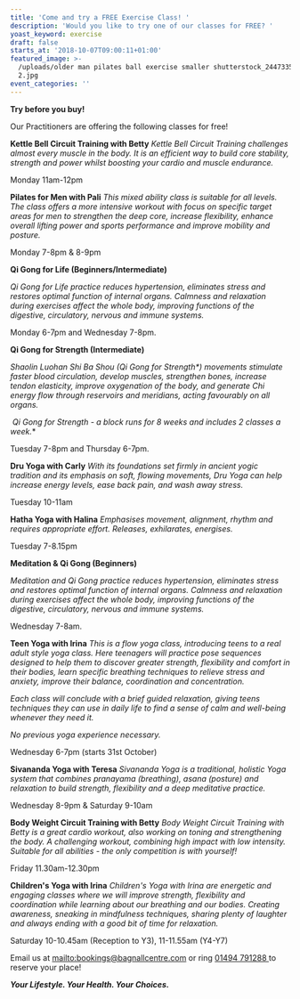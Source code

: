```yaml
---
title: 'Come and try a FREE Exercise Class! '
description: 'Would you like to try one of our classes for FREE? '
yoast_keyword: exercise
draft: false
starts_at: '2018-10-07T09:00:11+01:00'
featured_image: >-
  /uploads/older man pilates ball exercise smaller shutterstock_244733575 copy
  2.jpg
event_categories: ''
---
```

**Try before you buy!**

Our Practitioners are offering the following classes for free!


**Kettle Bell Circuit Training with Betty**
_Kettle Bell Circuit Training challenges almost every muscle in the body. It is an efficient way to build core stability, strength and power whilst boosting your cardio and muscle endurance._

Monday 11am-12pm 

**Pilates for Men with Pali**
_This mixed ability class is suitable for all levels. The class offers a more intensive workout with focus on specific target areas for men to strengthen the deep core, increase flexibility, enhance overall lifting power and sports performance and improve mobility and posture._ 

Monday 7-8pm & 8-9pm



**Qi Gong for Life (Beginners/Intermediate)**

_Qi Gong for Life practice reduces hypertension, eliminates stress and restores optimal function of internal organs. Calmness and relaxation during exercises affect the whole body, improving functions of the digestive, circulatory, nervous and immune systems._

Monday 6-7pm and Wednesday 7-8pm.


**Qi Gong for Strength (Intermediate)**

_Shaolin Luohan Shi Ba Shou (Qi Gong for Strength*) movements stimulate faster blood circulation, develop muscles, strengthen bones, increase tendon elasticity, improve oxygenation of the body, and generate Chi energy flow through reservoirs and meridians, acting favourably on all organs._

** Qi Gong for Strength* - a block runs for 8 weeks and includes 2 classes a week.**

Tuesday 7-8pm and Thursday 6-7pm.


**Dru Yoga with Carly**
_With its foundations set firmly in ancient yogic tradition and its emphasis on soft, flowing movements, Dru Yoga can help increase energy levels, ease back pain, and wash away stress._

Tuesday 10-11am


**Hatha Yoga with Halina**
_Emphasises movement, alignment, rhythm and requires appropriate effort. Releases, exhilarates, energises._

Tuesday 7-8.15pm

**Meditation & Qi Gong (Beginners)**

_Meditation and Qi Gong practice reduces hypertension, eliminates stress and restores optimal function of internal organs. Calmness and relaxation during exercises affect the whole body, improving functions of the digestive, circulatory, nervous and immune systems._

Wednesday 7-8am. 


**Teen Yoga with Irina**
_This is a flow yoga class, introducing teens to a real adult style yoga class. Here teenagers will practice pose sequences designed to help them to discover greater strength, flexibility and comfort in their bodies, learn specific breathing techniques to relieve stress and anxiety, improve their balance, coordination and concentration._

_Each class will conclude with a brief guided relaxation, giving teens techniques they can use in daily life to find a sense of calm and well-being whenever they need it._

_No previous yoga experience necessary._

Wednesday 6-7pm (starts 31st October)


**Sivananda Yoga with Teresa**
_Sivananda Yoga is a traditional, holistic Yoga system that combines pranayama (breathing), asana (posture) and relaxation to build strength, flexibility and a deep meditative practice._

Wednesday 8-9pm & Saturday 9-10am


**Body Weight Circuit Training with Betty**
_Body Weight Circuit Training with Betty is a great cardio workout, also working on toning and strengthening the body. A challenging workout, combining high impact with low intensity. Suitable for all abilities - the only competition is with yourself!_

Friday 11.30am-12.30pm 

**Children's Yoga with Irina**
_Children's Yoga with Irina are energetic and engaging classes where we will improve strength, flexibility and coordination while learning about our breathing and our bodies. Creating awareness, sneaking in mindfulness techniques, sharing plenty of laughter and always ending with a good bit of time for relaxation._

Saturday 10-10.45am (Reception to Y3), 11-11.55am (Y4-Y7)

Email us at <mailto:bookings@bagnallcentre.com> or ring [01494 791288 ](tel:01494791288)to reserve your place! 

_**Your Lifestyle. Your Health. Your Choices.**_
